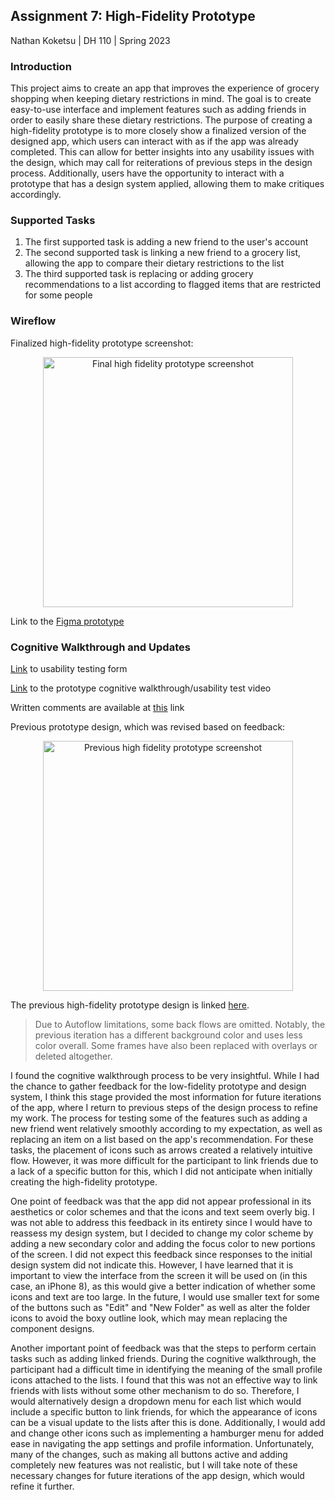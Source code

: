 ## Assignment 7: High-Fidelity Prototype

Nathan Koketsu | DH 110 | Spring 2023

### Introduction

This project aims to create an app that improves the experience of grocery shopping when keeping dietary restrictions in mind. The goal is to create easy-to-use interface and implement features such as adding friends in order to easily share these dietary restrictions. The purpose of creating a high-fidelity prototype is to more closely show a finalized version of the designed app, which users can interact with as if the app was already completed. This can allow for better insights into any usability issues with the design, which may call for reiterations of previous steps in the design process. Additionally, users have the opportunity to interact with a prototype that has a design system applied, allowing them to make critiques accordingly.

### Supported Tasks

1. The first supported task is adding a new friend to the user's account
2. The second supported task is linking a new friend to a grocery list, allowing the app to compare their dietary restrictions to the list
3. The third supported task is replacing or adding grocery recommendations to a list according to flagged items that are restricted for some people

### Wireflow 

Finalized high-fidelity prototype screenshot:

<p align="center">
  <img src="https://github.com/ntkokets/DH110-NathanKoketsu/assets/130080795/3f99294d-612e-4248-b95d-29f33cb3a3c9" alt="Final high fidelity prototype screenshot" height = "400px"/>
</p>

Link to the [Figma prototype](https://www.figma.com/file/1EoNH5JAqZWdDbZphZchcB/High-Fidelity-Prototype?type=design&node-id=1%3A9074&t=YoN3ADOtpNGAmWk8-1)

### Cognitive Walkthrough and Updates

[Link](https://docs.google.com/forms/d/17ipWkGyykpIMaxNtlPFMvyEwVGdeCoKJ8TNyxgCZ6-M/edit) to usability testing form

[Link](https://drive.google.com/file/d/1n1EuczexZ0S8pqiR9EMCqOo8QUxnVjKo/view?usp=sharing) to the prototype cognitive walkthrough/usability test video

Written comments are available at [this](https://docs.google.com/document/d/1oo7B8iFV5DxoGswFn8NIFbiuUuUB59KET83gxLRoZ-A/edit?usp=sharing) link

Previous prototype design, which was revised based on feedback:

<p align="center">
  <img src="https://github.com/ntkokets/DH110-NathanKoketsu/assets/130080795/68fa0e3a-420b-402b-b9d6-53d6e3a87aa0" alt="Previous high fidelity prototype screenshot" height = "400px"/>
</p>

The previous high-fidelity prototype design is linked [here](https://www.figma.com/file/L2d58HCUBJ2TxBWPvfsTPY/High-Fidelity-Prototype-(Initial-Design)?type=design&node-id=0%3A1&t=6UJ4677xtXa7VpSa-1).

> Due to Autoflow limitations, some back flows are omitted. Notably, the previous iteration has a different background color and uses less color overall. Some frames have also been replaced with overlays or deleted altogether.

I found the cognitive walkthrough process to be very insightful. While I had the chance to gather feedback for the low-fidelity prototype and design system, I think this stage provided the most information for future iterations of the app, where I return to previous steps of the design process to refine my work. The process for testing some of the features such as adding a new friend went relatively smoothly according to my expectation, as well as replacing an item on a list based on the app's recommendation. For these tasks, the placement of icons such as arrows created a relatively intuitive flow. However, it was more difficult for the participant to link friends due to a lack of a specific button for this, which I did not anticipate when initially creating the high-fidelity prototype.

One point of feedback was that the app did not appear professional in its aesthetics or color schemes and that the icons and text seem overly big. I was not able to address this feedback in its entirety since I would have to reassess my design system, but I decided to change my color scheme by adding a new secondary color and adding the focus color to new portions of the screen. I did not expect this feedback since responses to the initial design system did not indicate this. However, I have learned that it is important to view the interface from the screen it will be used on (in this case, an iPhone 8), as this would give a better indication of whether some icons and text are too large. In the future, I would use smaller text for some of the buttons such as "Edit" and "New Folder" as well as alter the folder icons to avoid the boxy outline look, which may mean replacing the component designs.

Another important point of feedback was that the steps to perform certain tasks such as adding linked friends. During the cognitive walkthrough, the participant had a difficult time in identifying the meaning of the small profile icons attached to the lists. I found that this was not an effective way to link friends with lists without some other mechanism to do so. Therefore, I would alternatively design a dropdown menu for each list which would include a specific button to link friends, for which the appearance of icons can be a visual update to the lists after this is done. Additionally, I would add and change other icons such as implementing a hamburger menu for added ease in navigating the app settings and profile information. Unfortunately, many of the changes, such as making all buttons active and adding completely new features was not realistic, but I will take note of these necessary changes for future iterations of the app design, which would refine it further. 
